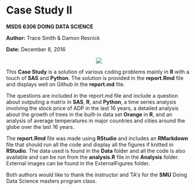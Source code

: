 # Case Study II

**MSDS 6306 DOING DATA SCIENCE**  

**Author:** Trace Smith & Damon Resnick

**Date:** December 8, 2016  


<p align="center">
<img src=http://www.smu.edu/~/media/Site/DevelopmentExternalAffairs/PublicAffairs/Logos/smu/SMULogoR>
</p>

This **Case Study** is a solution of various coding problems mainly in **R** with a touch of **SAS** and **Python**.  The solution is provided in the **report.Rmd** file and displays well on Github in the **report.md** file.  


The questions are included in the report.md file and include a question about outputing a matrix in **SAS**, **R**, and **Python**, a time series analysis involving the stock price of ADP in the last 16 years, a detailed analysis about the growth of trees in the built-in data set **Orange** in **R**, and an analysis of average temperatures in major countries and cities around the globe over the last 16 years.  


The **report.Rmd** file was made using **RStudio** and includes an **RMarkdown** file that should run all the code and display all the figures if knitted in **RStudio**.  The data used is found in the **Data** folder and all the code is also available and can be run from the **analysis.R** file in the **Analysis** folder.  External images can be found in the ExternalFigures folder.


Both authors would like to thank the instructor and TA's for the **SMU** Doing Data Science masters program class.  


